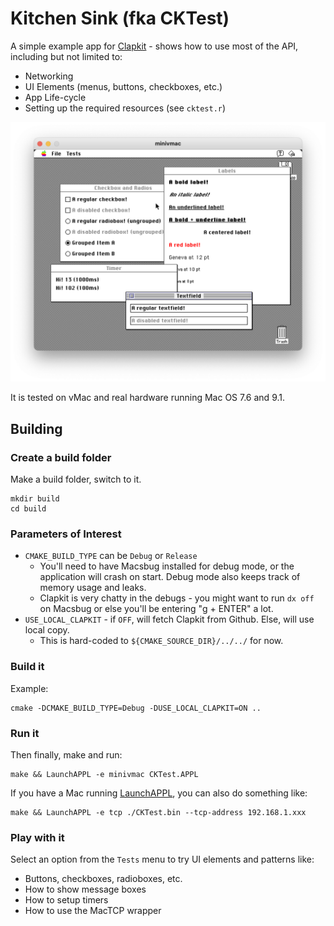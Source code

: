 # Kitchen Sink (fka CKTest)

A simple example app for [Clapkit](https://github.com/macinlink/clapkit) - shows how to use most of the API, including but not limited to:

* Networking
* UI Elements (menus, buttons, checkboxes, etc.)
* App Life-cycle
* Setting up the required resources (see `cktest.r`)

![Screenshot](https://raw.githubusercontent.com/macinlink/clapkit-test/refs/heads/main/Clapkit-Test-App.png)

It is tested on vMac and real hardware running Mac OS 7.6 and 9.1.

## Building

### Create a build folder

Make a build folder, switch to it.
```
mkdir build
cd build
```

### Parameters of Interest

* `CMAKE_BUILD_TYPE` can be `Debug` or `Release`
  * You'll need to have Macsbug installed for debug mode, or the application will crash on start. Debug mode also keeps track of memory usage and leaks.
  * Clapkit is very chatty in the debugs - you might want to run `dx off` on Macsbug or else you'll be entering "g + ENTER" a lot.
* `USE_LOCAL_CLAPKIT` - if `OFF`, will fetch Clapkit from Github. Else, will use local copy.
  * This is hard-coded to `${CMAKE_SOURCE_DIR}/../../` for now.

### Build it

Example:
```
cmake -DCMAKE_BUILD_TYPE=Debug -DUSE_LOCAL_CLAPKIT=ON ..
```

### Run it

Then finally, make and run:
```
make && LaunchAPPL -e minivmac CKTest.APPL
```

If you have a Mac running [LaunchAPPL](https://github.com/autc04/Retro68/tree/master/LaunchAPPL/Client), you can also do something like:

```
make && LaunchAPPL -e tcp ./CKTest.bin --tcp-address 192.168.1.xxx
```

### Play with it

Select an option from the `Tests` menu to try UI elements and patterns like:

* Buttons, checkboxes, radioboxes, etc.
* How to show message boxes
* How to setup timers
* How to use the MacTCP wrapper